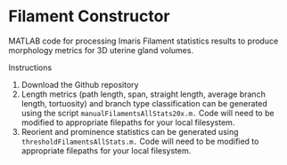 # Filament Constructor
MATLAB code for processing Imaris Filament statistics results to produce morphology metrics for 3D uterine gland volumes.

Instructions
1. Download the Github repository
2. Length metrics (path length, span, straight length, average branch length, tortuosity) and branch type classification can be generated using the script `manualFilamentsAllStats20x.m.` Code will need to be modified to appropriate filepaths for your local filesystem.
3. Reorient and prominence statistics can be generated using `thresholdFilamentsAllStats.m.` Code will need to be modified to appropriate filepaths for your local filesystem.
